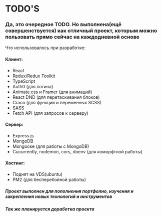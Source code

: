 # TODO'S
### Да, это очередное TODO. Но выполнена(ещё совершенствуется) как отличный проект, которым можно пользовать прямо сейчас на каждодневной основе
Что использовалось при разработке: 
#### Клиент:
- React
- Redux/Redux Toolkit
- TypeScript
- Auth0 (для логина)
- Animate.css и Framer (для анимаций)
- React DND (для перетаскивания блоков)
- Craco (для функций и переменных SCSS)
- SASS
- Fetch API (для запросов к серверу)  
#### Сервер:
- Express.js
- MongoDB
- Mongoose (для работы с MongoDB)
- Cucurrently, nodemon, cors, doenv (для коморфтной работы)

#### Хостинг:
- Поднят на VDS(ubuntu)
- PM2 (для бесперебойной работы)

##### Проект выполнен для пополнения портфолио, изучения и закрепления новых технологий и инструментов
##### Так же планируется доработка проекта 
